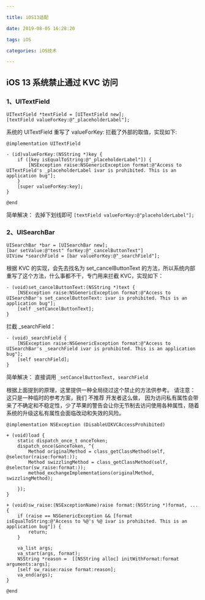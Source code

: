 ```yaml
---

title: iOS13适配

date: 2019-08-05 16:28:20

tags: iOS

categories: iOS技术

---
```


## iOS 13 系统禁止通过 KVC 访问

### 1、UITextField

```
UITextField *textField = [UITextField new];
[textField valueForKey:@"_placeholderLabel"];
```

系统的 UITextField 重写了 valueForKey: 拦截了外部的取值，实现如下:

```
@implementation UITextField

- (id)valueForKey:(NSString *)key {
    if ([key isEqualToString:@"_placeholderLabel"]) {
        [NSException raise:NSGenericException format:@"Access to UITextField's _placeholderLabel ivar is prohibited. This is an application bug"];
    }
    [super valueForKey:key];
}

@end
```
简单解决：
去掉下划线即可 `[textField valueForKey:@"placeholderLabel"];`

### 2、UISearchBar

```
UISearchBar *bar = [UISearchBar new];
[bar setValue:@"test" forKey:@"_cancelButtonText"]
UIView *searchField = [bar valueForKey:@"_searchField"];
```

根据 KVC 的实现，会先去找名为 set_cancelButtonText 的方法，所以系统内部重写了这个方法，什么事都不干，专门用来拦截 KVC，实现如下：

```
- (void)set_cancelButtonText:(NSString *)text {
    [NSException raise:NSGenericException format:@"Access to UISearchBar's set_cancelButtonText: ivar is prohibited. This is an application bug"];
    [self _setCancelButtonText];
}
```

拦截 _searchField：

```
- (void)_searchField {
    [NSException raise:NSGenericException format:@"Access to UISearchBar's _searchField ivar is prohibited. This is an application bug"];
    [self searchField];
}
```
简单解决：
直接调用 `_setCancelButtonText, searchField`

根据上面提到的原理，这里提供一种全局绕过这个禁止的方法供参考。
请注意：这只是一种临时的参考方案，我们 不推荐 开发者这么做， 因为访问私有属性会带来了不确定和不稳定性，少了苹果的警告会让你无节制去访问使用各种属性，随着系统的升级这私有属性会面临改动和失效的风险。

```
@implementation NSException (DisableUIKVCAccessProhibited)

+ (void)load {
    static dispatch_once_t onceToken;
    dispatch_once(&onceToken, ^{
        Method originalMethod = class_getClassMethod(self, @selector(raise:format:));
        Method swizzlingMethod = class_getClassMethod(self, @selector(sw_raise:format:));
        method_exchangeImplementations(originalMethod, swizzlingMethod);
        
    });
}

+ (void)sw_raise:(NSExceptionName)raise format:(NSString *)format, ... {
    if (raise == NSGenericException && [format isEqualToString:@"Access to %@'s %@ ivar is prohibited. This is an application bug"]) {
        return;
    }
    
    va_list args;
    va_start(args, format);
    NSString *reason =  [[NSString alloc] initWithFormat:format arguments:args];
    [self sw_raise:raise format:reason];
    va_end(args);
}

@end
```

